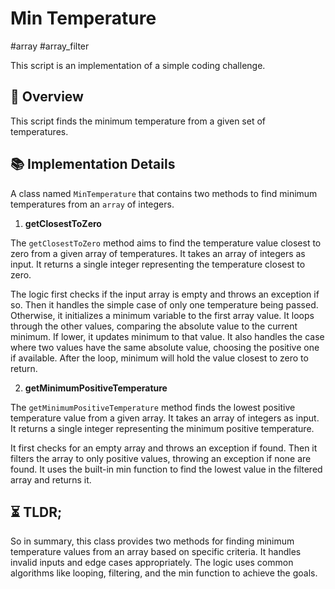 Min Temperature
===

#array #array_filter

This script is an implementation of a simple coding challenge.

## 📑 Overview

This script finds the minimum temperature from a given set of temperatures.

## 📚 Implementation Details

A class named `MinTemperature` that contains two methods to find minimum temperatures from an `array` of integers.

1. **getClosestToZero**

The `getClosestToZero` method aims to find the temperature value closest to zero from a given array of temperatures.
It takes an array of integers as input.
It returns a single integer representing the temperature closest to zero.

The logic first checks if the input array is empty and throws an exception if so.
Then it handles the simple case of only one temperature being passed.
Otherwise, it initializes a minimum variable to the first array value.
It loops through the other values, comparing the absolute value to the current minimum.
If lower, it updates minimum to that value.
It also handles the case where two values have the same absolute value, choosing the positive one if available.
After the loop, minimum will hold the value closest to zero to return.

2. **getMinimumPositiveTemperature**

The `getMinimumPositiveTemperature` method finds the lowest positive temperature value from a given array.
It takes an array of integers as input.
It returns a single integer representing the minimum positive temperature.

It first checks for an empty array and throws an exception if found.
Then it filters the array to only positive values, throwing an exception if none are found.
It uses the built-in min function to find the lowest value in the filtered array and returns it.

## ⏳ TLDR;

So in summary, this class provides two methods for finding minimum temperature values from an array based on specific criteria.
It handles invalid inputs and edge cases appropriately.
The logic uses common algorithms like looping, filtering, and the min function to achieve the goals.

